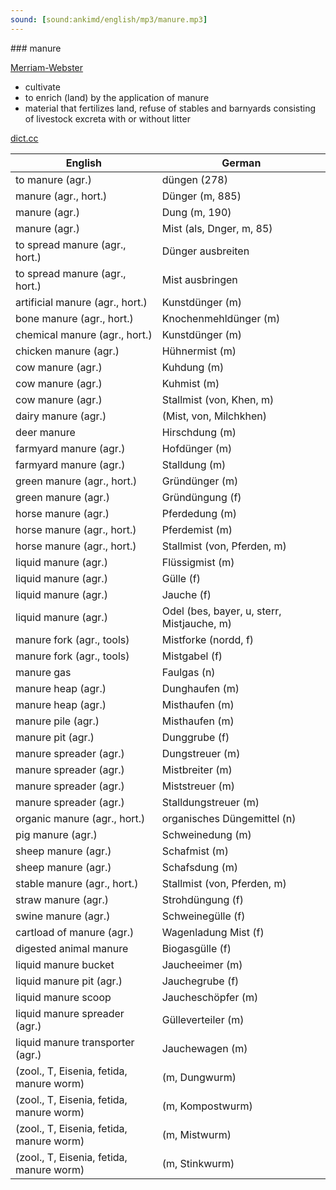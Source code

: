 ```yaml
---
sound: [sound:ankimd/english/mp3/manure.mp3]
---
```


\### manure

[Merriam-Webster](https://www.merriam-webster.com/dictionary/manure)

- cultivate
- to enrich (land) by the application of manure
- material that fertilizes land, refuse of stables and barnyards consisting of livestock excreta with or without litter

[dict.cc](https://www.dict.cc/manure)

| English        | German       |
| -------------- | ------------ |
| to manure (agr.) | düngen (278) |
| manure (agr., hort.) | Dünger (m, 885) |
| manure (agr.) | Dung (m, 190) |
| manure (agr.) | Mist (als, Dnger, m, 85) |
| to spread manure (agr., hort.) | Dünger ausbreiten |
| to spread manure (agr., hort.) | Mist ausbringen |
| artificial manure (agr., hort.) | Kunstdünger (m) |
| bone manure (agr., hort.) | Knochenmehldünger (m) |
| chemical manure (agr., hort.) | Kunstdünger (m) |
| chicken manure (agr.) | Hühnermist (m) |
| cow manure (agr.) | Kuhdung (m) |
| cow manure (agr.) | Kuhmist (m) |
| cow manure (agr.) | Stallmist (von, Khen, m) |
| dairy manure (agr.) |  (Mist, von, Milchkhen) |
| deer manure | Hirschdung (m) |
| farmyard manure (agr.) | Hofdünger (m) |
| farmyard manure (agr.) | Stalldung (m) |
| green manure (agr., hort.) | Gründünger (m) |
| green manure (agr.) | Gründüngung (f) |
| horse manure (agr.) | Pferdedung (m) |
| horse manure (agr., hort.) | Pferdemist (m) |
| horse manure (agr., hort.) | Stallmist (von, Pferden, m) |
| liquid manure (agr.) | Flüssigmist (m) |
| liquid manure (agr.) | Gülle (f) |
| liquid manure (agr.) | Jauche (f) |
| liquid manure (agr.) | Odel (bes, bayer, u, sterr, Mistjauche, m) |
| manure fork (agr., tools) | Mistforke (nordd, f) |
| manure fork (agr., tools) | Mistgabel (f) |
| manure gas | Faulgas (n) |
| manure heap (agr.) | Dunghaufen (m) |
| manure heap (agr.) | Misthaufen (m) |
| manure pile (agr.) | Misthaufen (m) |
| manure pit (agr.) | Dunggrube (f) |
| manure spreader (agr.) | Dungstreuer (m) |
| manure spreader (agr.) | Mistbreiter (m) |
| manure spreader (agr.) | Miststreuer (m) |
| manure spreader (agr.) | Stalldungstreuer (m) |
| organic manure (agr., hort.) | organisches Düngemittel (n) |
| pig manure (agr.) | Schweinedung (m) |
| sheep manure (agr.) | Schafmist (m) |
| sheep manure (agr.) | Schafsdung (m) |
| stable manure (agr., hort.) | Stallmist (von, Pferden, m) |
| straw manure (agr.) | Strohdüngung (f) |
| swine manure (agr.) | Schweinegülle (f) |
| cartload of manure (agr.) | Wagenladung Mist (f) |
| digested animal manure | Biogasgülle (f) |
| liquid manure bucket | Jaucheeimer (m) |
| liquid manure pit (agr.) | Jauchegrube (f) |
| liquid manure scoop | Jaucheschöpfer (m) |
| liquid manure spreader (agr.) | Gülleverteiler (m) |
| liquid manure transporter (agr.) | Jauchewagen (m) |
|  (zool., T, Eisenia, fetida, manure worm) |  (m, Dungwurm) |
|  (zool., T, Eisenia, fetida, manure worm) |  (m, Kompostwurm) |
|  (zool., T, Eisenia, fetida, manure worm) |  (m, Mistwurm) |
|  (zool., T, Eisenia, fetida, manure worm) |  (m, Stinkwurm) |
